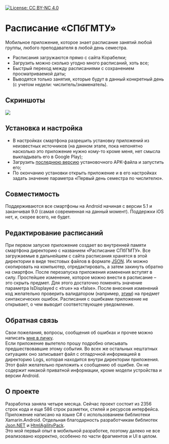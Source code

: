 [![License: CC BY-NC 4.0](https://img.shields.io/badge/License-CC%20BY--NC%204.0-lightgrey.svg)](https://creativecommons.org/licenses/by-nc/4.0/)
# Расписание «СПбГМТУ»
Мобильное приложение, которое знает расписание занятий любой группы, любого преподавателя в любой день семестра.
- Расписания загружаются прямо с сайта Корабелки;
- Загрузить можно сколько угодно много расписаний, хоть все;
- Быстрый переход между расписаниями с сохранением просматриваемой даты;
- Выводятся только занятия, которые будут в данный конкретный день (с учетом недели: числитель/знаменатель).
## Скриншоты
![](https://raw.githubusercontent.com/shults-s/SmtuSchedule/Screenshots/master/All.png)
## Установка и настройка
- В настройках смартфона разрешить установку приложений из неизвестных источников (на данном этапе, пока непонятно насколько это приложение нужно кому-то кроме меня, нет смысла выкладывать его в Google Play);
- Загрузить [последнюю версию](https://github.com/shults-s/SmtuSchedule/releases) установочного APK-файла и запустить его;
- По окончанию установки открыть приложение и в его настройках задать значение параметра «Первый день семестра по числителю».
## Совместимость
Поддерживаются все смартфоны на Android начиная с версии 5.1 и заканчивая 9.0 (самая современная на данный момент). Поддержки iOS нет, и, скорее всего, не будет.
## Редактирование расписаний
При первом запуске приложение создает во внутренней памяти смартфона директорию с названием «Расписание СПбГМТУ». Все загружаемые в дальнейшем с сайта расписания хранятся в этой директории в виде текстовых файлов в формате [JSON](https://ru.wikipedia.org/wiki/JSON). Их можно скопировать на компьютер, отредактировать, а затем закинуть обратно на смартфон. После перезапуска приложения изменения вступят в силу. Простейшее изменение, которое можно внести в расписание – это скрыть предмет. Для этого достаточно поменять значение параметра IsDisplayed с «true» на «false». После внесения изменений код желательно проверить валидатором (например, [этим](https://jsonlint.com/)) на предмет синтаксических ошибок. Расписания с ошибками приложение не открывает, о чем выводит соответствующее уведомление.
## Обратная связь
Свои пожелания, вопросы, сообщения об ошибках и прочее можно написать [мне в личку](https://vk.com/shults_s).\
Если приложение вылетело прошу подробно описывать предшествовавшие этому события. Во всех же остальных нештатных ситуациях оно записывает файл с отладочной информацией в директорию Logs, которая находится внутри директории приложения. Этот файл желательно приложить к сообщению об ошибке. Он не содержит никакой приватной информации, кроме модели устройства и версии Android.
## О проекте
Разработка заняла четыре месяца. Сейчас проект состоит из 2356 строк кода и еще 586 строк разметки, стилей и ресурсов интерфейса. Приложение написано на языке C# с использованием библиотеки Xamarin.Android. Отдельная благодарность разработчикам библиотек [Json.NET](https://www.newtonsoft.com/json) и [HtmlAgilityPack](https://html-agility-pack.net).\
Это мой первый опыт в мобильной разработке, поэтому далеко не все реализовано корректно, особенно по части фрагментов и UI в целом.